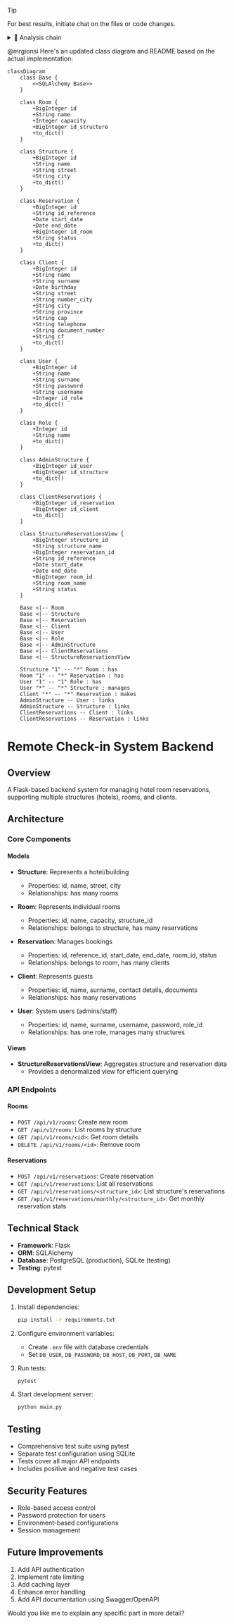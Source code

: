 <!-- This is an auto-generated reply by CodeRabbit -->
> [!TIP]
> For best results, initiate chat on the files or code changes.

<details>
<summary>🧩 Analysis chain</summary>

@mrgionsi Here's the class diagram of your backend package and a README documentation:

```mermaid
classDiagram
    class Reservation {
        +String id
        +String userId
        +String roomId
        +DateTime checkIn
        +DateTime checkOut
        +String status
        +create()
        +update()
        +delete()
        +findById()
        +findAll()
    }

    class Room {
        +String id
        +String number
        +String type
        +Boolean isAvailable
        +create()
        +update()
        +delete()
        +findById()
        +findAll()
    }

    class User {
        +String id
        +String email
        +String password
        +String role
        +create()
        +update()
        +delete()
        +findById()
        +findAll()
    }

    class ReservationService {
        +createReservation()
        +updateReservation()
        +deleteReservation()
        +getReservation()
        +getAllReservations()
        +checkAvailability()
    }

    class RoomService {
        +createRoom()
        +updateRoom()
        +deleteRoom()
        +getRoom()
        +getAllRooms()
    }

    class UserService {
        +createUser()
        +updateUser()
        +deleteUser()
        +getUser()
        +getAllUsers()
        +authenticate()
    }

    Reservation "1" -- "1" User : belongs to
    Reservation "1" -- "1" Room : reserves
    ReservationService -- Reservation : manages
    RoomService -- Room : manages
    UserService -- User : manages
```

# Backend Package Documentation

## Overview
The backend package implements a hotel reservation system with three main entities: Users, Rooms, and Reservations. The system follows a service-oriented architecture pattern where each entity has its own service class handling business logic.

## Core Components

### Models

#### User
- Represents system users (guests and administrators)
- Properties: id, email, password, role
- Supports CRUD operations

#### Room
- Represents hotel rooms
- Properties: id, number, type, isAvailable
- Supports CRUD operations

#### Reservation
- Represents room bookings
- Properties: id, userId, roomId, checkIn, checkOut, status
- Supports CRUD operations

### Services

#### UserService
- Handles user-related operations
- Manages user authentication
- Provides user CRUD operations

#### RoomService
- Manages room inventory
- Handles room availability
- Provides room CRUD operations

#### ReservationService
- Manages booking process
- Handles reservation lifecycle
- Provides reservation CRUD operations
- Implements availability checking logic

## Architecture
- Uses a layered architecture with clear separation of concerns
- Models represent data structures
- Services implement business logic
- Each entity has its own service class for better maintainability

## Data Flow
1. Client requests are received through API endpoints
2. Requests are processed by appropriate service classes
3. Services interact with models to perform operations
4. Results are returned to the client

## Security
- User authentication is handled by UserService
- Role-based access control is implemented
- Sensitive data like passwords are properly secured

## Future Improvements
1. Implement caching for frequently accessed data
2. Add payment processing integration
3. Implement notification system for reservations
4. Add logging and monitoring

Would you like me to explain any specific part in more detail?

---

🏁 Script executed:
```
#!/bin/bash
# Find all files in the backend package
fd . backend/
```

Length of output: 332

---

🏁 Script executed:
```
#!/bin/bash
# Read the contents of all backend files
for file in $(fd . backend/); do
  echo "=== $file ==="
  cat "$file"
  echo -e "\n\n"
done
```

Length of output: 38391

---



</details>

@mrgionsi Here's an updated class diagram and README based on the actual implementation:

```mermaid
classDiagram
    class Base {
        <<SQLAlchemy Base>>
    }
    
    class Room {
        +BigInteger id
        +String name
        +Integer capacity
        +BigInteger id_structure
        +to_dict()
    }
    
    class Structure {
        +BigInteger id
        +String name
        +String street
        +String city
        +to_dict()
    }
    
    class Reservation {
        +BigInteger id
        +String id_reference
        +Date start_date
        +Date end_date
        +BigInteger id_room
        +String status
        +to_dict()
    }
    
    class Client {
        +BigInteger id
        +String name
        +String surname
        +Date birthday
        +String street
        +String number_city
        +String city
        +String province
        +String cap
        +String telephone
        +String document_number
        +String cf
        +to_dict()
    }
    
    class User {
        +BigInteger id
        +String name
        +String surname
        +String password
        +String username
        +Integer id_role
        +to_dict()
    }
    
    class Role {
        +Integer id
        +String name
        +to_dict()
    }
    
    class AdminStructure {
        +BigInteger id_user
        +BigInteger id_structure
        +to_dict()
    }
    
    class ClientReservations {
        +BigInteger id_reservation
        +BigInteger id_client
        +to_dict()
    }
    
    class StructureReservationsView {
        +BigInteger structure_id
        +String structure_name
        +BigInteger reservation_id
        +String id_reference
        +Date start_date
        +Date end_date
        +BigInteger room_id
        +String room_name
        +String status
    }

    Base <|-- Room
    Base <|-- Structure
    Base <|-- Reservation
    Base <|-- Client
    Base <|-- User
    Base <|-- Role
    Base <|-- AdminStructure
    Base <|-- ClientReservations
    Base <|-- StructureReservationsView
    
    Structure "1" -- "*" Room : has
    Room "1" -- "*" Reservation : has
    User "1" -- "1" Role : has
    User "*" -- "*" Structure : manages
    Client "*" -- "*" Reservation : makes
    AdminStructure -- User : links
    AdminStructure -- Structure : links
    ClientReservations -- Client : links
    ClientReservations -- Reservation : links
```

# Remote Check-in System Backend

## Overview
A Flask-based backend system for managing hotel room reservations, supporting multiple structures (hotels), rooms, and clients.

## Architecture

### Core Components

#### Models
- **Structure**: Represents a hotel/building
  - Properties: id, name, street, city
  - Relationships: has many rooms

- **Room**: Represents individual rooms
  - Properties: id, name, capacity, structure_id
  - Relationships: belongs to structure, has many reservations

- **Reservation**: Manages bookings
  - Properties: id, reference_id, start_date, end_date, room_id, status
  - Relationships: belongs to room, has many clients

- **Client**: Represents guests
  - Properties: id, name, surname, contact details, documents
  - Relationships: has many reservations

- **User**: System users (admins/staff)
  - Properties: id, name, surname, username, password, role_id
  - Relationships: has one role, manages many structures

#### Views
- **StructureReservationsView**: Aggregates structure and reservation data
  - Provides a denormalized view for efficient querying

### API Endpoints

#### Rooms
- `POST /api/v1/rooms`: Create new room
- `GET /api/v1/rooms`: List rooms by structure
- `GET /api/v1/rooms/<id>`: Get room details
- `DELETE /api/v1/rooms/<id>`: Remove room

#### Reservations
- `POST /api/v1/reservations`: Create reservation
- `GET /api/v1/reservations`: List all reservations
- `GET /api/v1/reservations/<structure_id>`: List structure's reservations
- `GET /api/v1/reservations/monthly/<structure_id>`: Get monthly reservation stats

## Technical Stack
- **Framework**: Flask
- **ORM**: SQLAlchemy
- **Database**: PostgreSQL (production), SQLite (testing)
- **Testing**: pytest

## Development Setup
1. Install dependencies:
   ```bash
   pip install -r requirements.txt
   ```

2. Configure environment variables:
   - Create `.env` file with database credentials
   - Set `DB_USER`, `DB_PASSWORD`, `DB_HOST`, `DB_PORT`, `DB_NAME`

3. Run tests:
   ```bash
   pytest
   ```

4. Start development server:
   ```bash
   python main.py
   ```

## Testing
- Comprehensive test suite using pytest
- Separate test configuration using SQLite
- Tests cover all major API endpoints
- Includes positive and negative test cases

## Security Features
- Role-based access control
- Password protection for users
- Environment-based configurations
- Session management

## Future Improvements
1. Add API authentication
2. Implement rate limiting
3. Add caching layer
4. Enhance error handling
5. Add API documentation using Swagger/OpenAPI

Would you like me to explain any specific part in more detail?